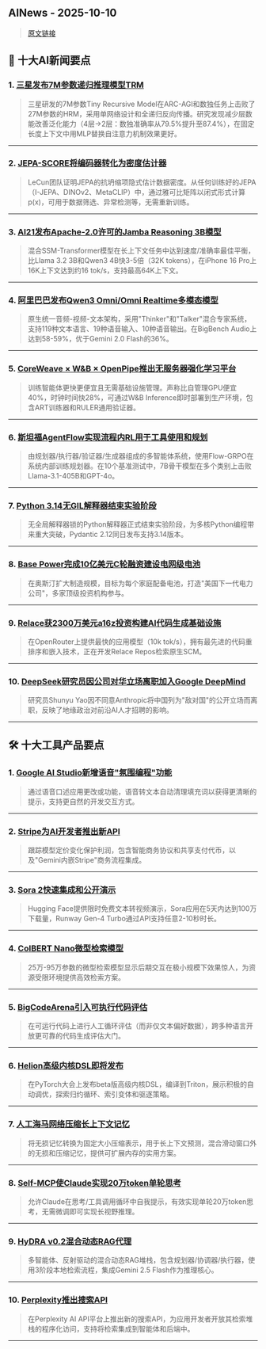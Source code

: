 ## AINews - 2025-10-10

> [原文链接](https://news.smol.ai/issues/25-10-08-not-much/)

## 📰 十大AI新闻要点

### 1. [三星发布7M参数递归推理模型TRM](https://arxiv.org/abs/2510.04871)
> 三星研发的7M参数Tiny Recursive Model在ARC-AGI和数独任务上击败了27M参数的HRM，采用单网络设计和全递归反向传播。研究发现减少层数能改善泛化能力（4层→2层：数独准确率从79.5%提升至87.4%），在固定长度上下文中用MLP替换自注意力机制效果更好。

---

### 2. [JEPA-SCORE将编码器转化为密度估计器](https://arxiv.org/abs/2510.05949)
> LeCun团队证明JEPA的抗坍缩项隐式估计数据密度。从任何训练好的JEPA（I-JEPA、DINOv2、MetaCLIP）中，通过雅可比矩阵以闭式形式计算p(x)，可用于数据筛选、异常检测等，无需重新训练。

---

### 3. [AI21发布Apache-2.0许可的Jamba Reasoning 3B模型](https://huggingface.co/ai21labs/AI21-Jamba-Reasoning-3B)
> 混合SSM-Transformer模型在长上下文任务中达到速度/准确率最佳平衡，比Llama 3.2 3B和Qwen3 4B快3-5倍（32K tokens），在iPhone 16 Pro上16K上下文达到约16 tok/s，支持最高64K上下文。

---

### 4. [阿里巴巴发布Qwen3 Omni/Omni Realtime多模态模型](https://twitter.com/ArtificialAnlys/status/1975904190061834602)
> 原生统一音频-视频-文本架构，采用"Thinker"和"Talker"混合专家系统，支持119种文本语言、19种语音输入、10种语音输出。在BigBench Audio上达到58-59%，优于Gemini 2.0 Flash的36%。

---

### 5. [CoreWeave × W&B × OpenPipe推出无服务器强化学习平台](https://twitter.com/weights_biases/status/1975996733269344571)
> 训练智能体更快更便宜且无需基础设施管理。声称比自管理GPU便宜40%，时钟时间快28%，可通过W&B Inference即时部署到生产环境，包含ART训练器和RULER通用验证器。

---

### 6. [斯坦福AgentFlow实现流程内RL用于工具使用和规划](https://twitter.com/lupantech/status/1976016000345919803)
> 由规划器/执行器/验证器/生成器组成的多智能体系统，使用Flow-GRPO在系统内部训练规划器。在10个基准测试中，7B骨干模型在多个类别上击败Llama-3.1-405B和GPT-4o。

---

### 7. [Python 3.14无GIL解释器结束实验阶段](https://twitter.com/charliermarsh/status/1975913762344608129)
> 无全局解释器锁的Python解释器正式结束实验阶段，为多核Python编程带来重大突破，Pydantic 2.12同日发布支持3.14版本。

---

### 8. [Base Power完成10亿美元C轮融资建设电网级电池](https://twitter.com/ZachBDell/status/1975911656698810539)
> 在奥斯汀扩大制造规模，目标为每个家庭配备电池，打造"美国下一代电力公司"，多家顶级投资机构参与。

---

### 9. [Relace获2300万美元a16z投资构建AI代码生成基础设施](https://twitter.com/steph_palazzolo/status/1975934528125554769)
> 在OpenRouter上提供最快的应用模型（10k tok/s），拥有最先进的代码重排序和嵌入技术，正在开发Relace Repos检索原生SCM。

---

### 10. [DeepSeek研究员因公司对华立场离职加入Google DeepMind](https://twitter.com/Yuchenj_UW/status/1975969899102208103)
> 研究员Shunyu Yao因不同意Anthropic将中国列为"敌对国"的公开立场而离职，反映了地缘政治对前沿AI人才招聘的影响。

---

## 🛠️ 十大工具产品要点

### 1. [Google AI Studio新增语音"氛围编程"功能](https://twitter.com/GoogleAIStudio/status/1975946197715320833)
> 通过语音口述应用更改或功能，语音转文本自动清理填充词以获得更清晰的提示，支持更自然的开发交互方式。

---

### 2. [Stripe为AI开发者推出新API](https://twitter.com/emilygsands/status/1975951436006699147)
> 跟踪模型定价变化保护利润，包含智能商务协议和共享支付代币，以及"Gemini内嵌Stripe"商务流程集成。

---

### 3. [Sora 2快速集成和公开演示](https://twitter.com/_akhaliq/status/1976096764781646028)
> Hugging Face提供限时免费文本转视频演示，Sora应用在5天内达到100万下载量，Runway Gen-4 Turbo通过API支持任意2-10秒时长。

---

### 4. [ColBERT Nano微型检索模型](https://twitter.com/neumll/status/1975923919614800347)
> 25万-95万参数的微型检索模型显示后期交互在极小规模下效果惊人，为资源受限环境提供高效检索方案。

---

### 5. [BigCodeArena引入可执行代码评估](https://twitter.com/BigCodeProject/status/1975971050589704358)
> 在可运行代码上进行人工循环评估（而非仅文本偏好数据），跨多种语言开放更可靠的代码生成评估大门。

---

### 6. [Helion高级内核DSL即将发布](https://pytorchconference.sched.com/event/27QDl/helion-a-high-level-dsl-for-kernel-authoring-jason-ansel-meta)
> 在PyTorch大会上发布beta版高级内核DSL，编译到Triton，展示积极的自动调优，探索归约循环、索引变体和驱逐策略。

---

### 7. [人工海马网络压缩长上下文记忆](https://github.com/ByteDance-Seed/AHN)
> 将无损记忆转换为固定大小压缩表示，用于长上下文预测，混合滑动窗口外的无损和压缩记忆，提供可扩展内存的实用方案。

---

### 8. [Self-MCP使Claude实现20万token单轮思考](https://github.com/yannbam/self-mcp)
> 允许Claude在思考/工具调用循环中自我提示，有效实现单轮20万token思考，无需微调即可实现长视野推理。

---

### 9. [HyDRA v0.2混合动态RAG代理](https://github.com/hassenhamdi/HyDRA)
> 多智能体、反射驱动的混合动态RAG堆栈，包含规划器/协调器/执行器，使用3阶段本地检索流程，集成Gemini 2.5 Flash作为推理核心。

---

### 10. [Perplexity推出搜索API](https://www.perplexity.ai/api-platform)
> 在Perplexity AI API平台上推出新的搜索API，为应用开发者开放其检索堆栈的程序化访问，支持将检索集成到智能体和后端中。

---